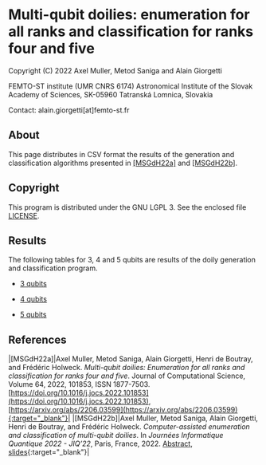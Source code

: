 # Multi-qubit doilies: enumeration for all ranks and classification for ranks four and five

Copyright (C) 2022 Axel Muller, Metod Saniga and Alain Giorgetti

FEMTO-ST institute (UMR CNRS 6174)
Astronomical Institute of the Slovak Academy of Sciences, SK-05960 Tatranská Lomnica, Slovakia

Contact: alain.giorgetti[at]femto-st.fr

## About

This page distributes in CSV format the results of the generation and classification algorithms presented in [[MSGdH22a]](#MSGdH22a) and [[MSGdH22b]](#MSGdH22b).

## Copyright

This program is distributed under the GNU LGPL 3. See the enclosed file [LICENSE](./LICENSE).

## Results

The following tables for 3, 4 and 5 qubits are results of the doily generation and classification program.

- [3 qubits](3qubits/3table.csv)

- [4 qubits](4qubits/4table.csv)

- [5 qubits](5qubits/5table.csv)

## References

|<a id="MSGdH22a"/>[MSGdH22a]|Axel Muller, Metod Saniga, Alain Giorgetti, Henri de Boutray, and Frédéric Holweck. *Multi-qubit doilies: Enumeration for all ranks and classification for ranks four and five*. Journal of Computational Science, Volume 64, 2022, 101853, ISSN 1877-7503. [https://doi.org/10.1016/j.jocs.2022.101853](https://doi.org/10.1016/j.jocs.2022.101853), [https://arxiv.org/abs/2206.03599](https://arxiv.org/abs/2206.03599){:target="_blank"}|
|<a id="MSGdH22b"/>[MSGdH22b]|Axel Muller, Metod Saniga, Alain Giorgetti, Henri de Boutray, and Frédéric Holweck. *Computer-assisted enumeration and classification of multi-qubit doilies*. In *Journées Informatique Quantique 2022 - JIQ’22*, Paris, France, 2022. [Abstract](https://hal.science/hal-03932840), [slides](./jiq2022handout.pdf){:target="_blank"}|
